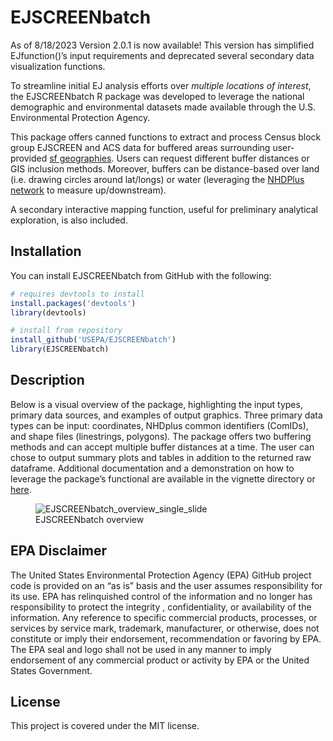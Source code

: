 
<!-- README.md is generated from README.Rmd. Please edit that file -->

# EJSCREENbatch

<!-- badges: start -->
<!-- badges: end -->

As of 8/18/2023 Version 2.0.1 is now available! This version has
simplified EJfunction()’s input requirements and deprecated several
secondary data visualization functions.

To streamline initial EJ analysis efforts over *multiple locations of
interest*, the EJSCREENbatch R package was developed to leverage the
national demographic and environmental datasets made available through
the U.S. Environmental Protection Agency.

This package offers canned functions to extract and process Census block
group EJSCREEN and ACS data for buffered areas surrounding user-provided
[sf geographies](https://r-spatial.github.io/sf/). Users can request
different buffer distances or GIS inclusion methods. Moreover, buffers
can be distance-based over land (i.e. drawing circles around lat/longs)
or water (leveraging the [NHDPlus
network](https://usgs-r.github.io/nhdplusTools/) to measure
up/downstream).

A secondary interactive mapping function, useful for preliminary
analytical exploration, is also included.

## Installation

You can install EJSCREENbatch from GitHub with the following:

``` r
# requires devtools to install
install.packages('devtools')
library(devtools)

# install from repository
install_github('USEPA/EJSCREENbatch')
library(EJSCREENbatch)
```

## Description

Below is a visual overview of the package, highlighting the input types,
primary data sources, and examples of output graphics. Three primary
data types can be input: coordinates, NHDplus common identifiers
(ComIDs), and shape files (linestrings, polygons). The package offers
two buffering methods and can accept multiple buffer distances at a
time. The user can chose to output summary plots and tables in addition
to the returned raw dataframe. Additional documentation and a
demonstration on how to leverage the package’s functional are available
in the vignette directory or [here](https://usepa.github.io/EJSCREENBatch/articles/EJSCREENbatch.html).

<figure>
<img
src="https://user-images.githubusercontent.com/82970621/147955630-cb93385e-45f9-4de9-9a7d-0c0622f1af08.jpg"
alt="EJSCREENbatch_overview_single_slide" />
<figcaption
aria-hidden="true">EJSCREENbatch overview</figcaption>
</figure>

## EPA Disclaimer

The United States Environmental Protection Agency (EPA) GitHub project
code is provided on an “as is” basis and the user assumes responsibility
for its use. EPA has relinquished control of the information and no
longer has responsibility to protect the integrity , confidentiality, or
availability of the information. Any reference to specific commercial
products, processes, or services by service mark, trademark,
manufacturer, or otherwise, does not constitute or imply their
endorsement, recommendation or favoring by EPA. The EPA seal and logo
shall not be used in any manner to imply endorsement of any commercial
product or activity by EPA or the United States Government.

## License

This project is covered under the MIT license.

